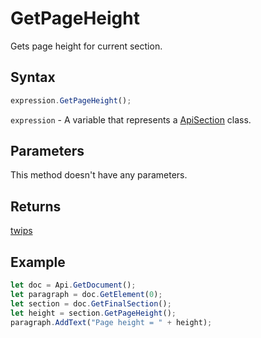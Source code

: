 # GetPageHeight

Gets page height for current section.

## Syntax

```javascript
expression.GetPageHeight();
```

`expression` - A variable that represents a [ApiSection](../ApiSection.md) class.

## Parameters

This method doesn't have any parameters.

## Returns

[twips](../../Enumeration/twips.md)

## Example



```javascript editor-docx
let doc = Api.GetDocument();
let paragraph = doc.GetElement(0);
let section = doc.GetFinalSection();
let height = section.GetPageHeight();
paragraph.AddText("Page height = " + height);
```
